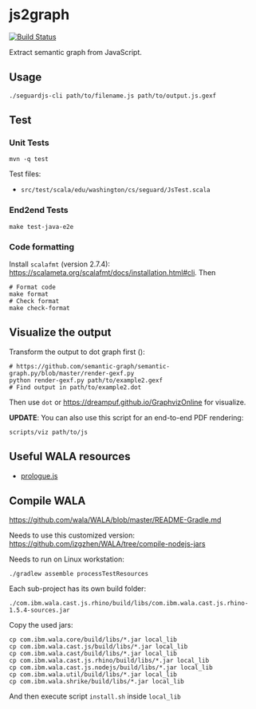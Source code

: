 # js2graph

[![Build Status](https://travis-ci.com/semantic-graph/js2graph.svg?branch=master)](https://travis-ci.com/semantic-graph/js2graph)

Extract semantic graph from JavaScript.

## Usage

    ./seguardjs-cli path/to/filename.js path/to/output.js.gexf

## Test

### Unit Tests

```
mvn -q test
```

Test files:

- `src/test/scala/edu/washington/cs/seguard/JsTest.scala`

### End2end Tests

```
make test-java-e2e
```

### Code formatting

Install `scalafmt` (version 2.7.4): https://scalameta.org/scalafmt/docs/installation.html#cli. Then

```
# Format code
make format
# Check format
make check-format
```

## Visualize the output

Transform the output to dot graph first ():

```
# https://github.com/semantic-graph/semantic-graph.py/blob/master/render-gexf.py
python render-gexf.py path/to/example2.gexf
# Find output in path/to/example2.dot
```

Then use `dot` or https://dreampuf.github.io/GraphvizOnline for visualize.

**UPDATE**: You can also use this script for an end-to-end PDF rendering:

```
scripts/viz path/to/js
```

## Useful WALA resources

- [prologue.js](https://github.com/wala/WALA/blob/master/com.ibm.wala.cast.js/src/main/resources/prologue.js)

## Compile WALA

https://github.com/wala/WALA/blob/master/README-Gradle.md

Needs to use this customized version: https://github.com/izgzhen/WALA/tree/compile-nodejs-jars

Needs to run on Linux workstation:

```
./gradlew assemble processTestResources
```

Each sub-project has its own build folder:

```
./com.ibm.wala.cast.js.rhino/build/libs/com.ibm.wala.cast.js.rhino-1.5.4-sources.jar
```

Copy the used jars:

```
cp com.ibm.wala.core/build/libs/*.jar local_lib
cp com.ibm.wala.cast.js/build/libs/*.jar local_lib
cp com.ibm.wala.cast/build/libs/*.jar local_lib
cp com.ibm.wala.cast.js.rhino/build/libs/*.jar local_lib
cp com.ibm.wala.cast.js.nodejs/build/libs/*.jar local_lib
cp com.ibm.wala.util/build/libs/*.jar local_lib
cp com.ibm.wala.shrike/build/libs/*.jar local_lib
```

And then execute script `install.sh` inside `local_lib`
